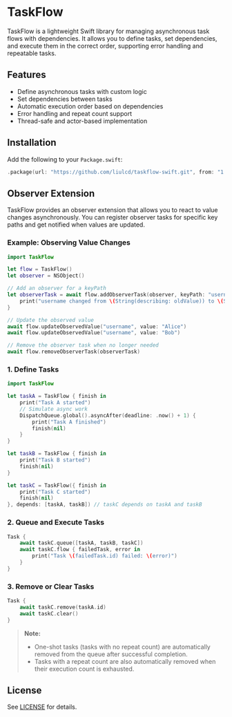 # TaskFlow

TaskFlow is a lightweight Swift library for managing asynchronous task flows with dependencies. It allows you to define tasks, set dependencies, and execute them in the correct order, supporting error handling and repeatable tasks.

## Features

- Define asynchronous tasks with custom logic
- Set dependencies between tasks
- Automatic execution order based on dependencies
- Error handling and repeat count support
- Thread-safe and actor-based implementation

## Installation

Add the following to your `Package.swift`:

```swift
.package(url: "https://github.com/liulcd/taskflow-swift.git", from: "1.0.0")
```


## Observer Extension

TaskFlow provides an observer extension that allows you to react to value changes asynchronously. You can register observer tasks for specific key paths and get notified when values are updated.

### Example: Observing Value Changes

```swift
import TaskFlow

let flow = TaskFlow()
let observer = NSObject()

// Add an observer for a keyPath
let observerTask = await flow.addObserverTask(observer, keyPath: "username") { newValue, oldValue in
    print("username changed from \(String(describing: oldValue)) to \(String(describing: newValue))")
}

// Update the observed value
await flow.updateObservedValue("username", value: "Alice")
await flow.updateObservedValue("username", value: "Bob")

// Remove the observer task when no longer needed
await flow.removeObserverTask(observerTask)
```

### 1. Define Tasks

```swift
import TaskFlow

let taskA = TaskFlow { finish in
	print("Task A started")
	// Simulate async work
	DispatchQueue.global().asyncAfter(deadline: .now() + 1) {
		print("Task A finished")
		finish(nil)
	}
}

let taskB = TaskFlow { finish in
	print("Task B started")
	finish(nil)
}

let taskC = TaskFlow({ finish in
	print("Task C started")
	finish(nil)
}, depends: [taskA, taskB]) // taskC depends on taskA and taskB
```

### 2. Queue and Execute Tasks

```swift
Task {
	await taskC.queue([taskA, taskB, taskC])
	await taskC.flow { failedTask, error in
		print("Task \(failedTask.id) failed: \(error)")
	}
}
```

### 3. Remove or Clear Tasks

```swift
Task {
	await taskC.remove(taskA.id)
	await taskC.clear()
}
```

> **Note:**
> - One-shot tasks (tasks with no repeat count) are automatically removed from the queue after successful completion.
> - Tasks with a repeat count are also automatically removed when their execution count is exhausted.


## License

See [LICENSE](LICENSE) for details.
